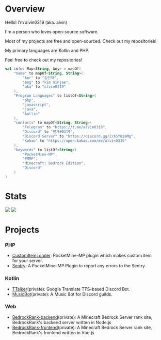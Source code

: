 # Overview

Hello! I'm alvin0319 (aka. alvin)

I'm a person who loves open-source software.

Most of my projects are free and open-sourced. Check out my repositories!

My primary languages are Kotlin and PHP.

Feel free to check out my repositories!

```kotlin
val info: Map<String, Any> = mapOf(
    "name" to mapOf<String, String>(
        "kor" to "김민재",
        "eng" to "kim minjae",
        "aka" to "alvin0319"
    ),
    "Program Languages" to listOf<String>(
        "php",
        "javascript",
        "java",
        "kotlin"
    ),
    "contacts" to mapOf<String, String>(
        "Telegram" to "https://t.me/alvin0319",
        "Discord" to "민재#0319",
        "Discord Server" to "https://discord.gg/ZrA5Y82mMg",
        "Kakao" to "https://open.kakao.com/me/alvin0319"
    ),
    "keywords" to listOf<String>(
        "PocketMine-MP",
        "PMMP",
        "Minecraft: Bedrock Edition",
        "Discord"
    )
)
```


# Stats
![](https://github-readme-stats.vercel.app/api?username=alvin0319&show_icons=true&title_color=fff&icon_color=79ff97&text_color=9f9f9f&bg_color=151515&count_private=true)
![](https://github-readme-stats.vercel.app/api/top-langs?username=alvin0319&langs_count=4&count_private=true&theme=nord)

# Projects

### PHP
* [CustomItemLoader](https://github.com/alvin0319/CustomItemLoader): PocketMine-MP plugin which makes custom item for your server.
* [Sentry](https://github.com/alvin0319/Sentry): A PocketMine-MP Plugin to report any errors to the Sentry.

### Kotlin
* [TTalker](https://github.com/alvin0319/TTalker)(private): Google Translate TTS-based Discord Bot.
* [MusicBot](https://github.com/alvin0319/MusicBot)(private): A Music Bot for Discord guilds.

### Web
* [BedrockRank-backend](https://github.com/BedrockRank/BedrockRank-backend)(private): A Minecraft Bedrock Server rank site, BedrockRank's backend server written in Node.js
* [BedrockRank-frontend](https://github.com/BedrockRank/BedrockRank-frontend)(private): A Minecraft Bedrock Server rank site, BedrockRank's frontend written in Vue.js
